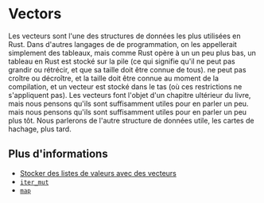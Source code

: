 # Vectors

Les vecteurs sont l'une des structures de données les plus utilisées en Rust. Dans d'autres langages de
de programmation, on les appellerait simplement des tableaux, mais comme Rust opère à un
un peu plus bas, un tableau en Rust est stocké sur la pile (ce qui signifie qu'il ne peut pas grandir ou rétrécir, et que sa taille doit être connue de tous).
ne peut pas croître ou décroître, et la taille doit être connue au moment de la compilation,
et un vecteur est stocké dans le tas (où ces restrictions ne s'appliquent pas).
Les vecteurs font l'objet d'un chapitre ultérieur du livre, mais nous pensons qu'ils sont suffisamment utiles pour en parler un peu.
mais nous pensons qu'ils sont suffisamment utiles pour en parler un peu plus tôt. Nous parlerons de
l'autre structure de données utile, les cartes de hachage, plus tard.

## Plus d'informations

- [Stocker des listes de valeurs avec des vecteurs](https://doc.rust-lang.org/stable/book/ch08-01-vectors.html)
- [`iter_mut`](https://doc.rust-lang.org/std/primitive.slice.html#method.iter_mut)
- [`map`](https://doc.rust-lang.org/std/iter/trait.Iterator.html#method.map)
